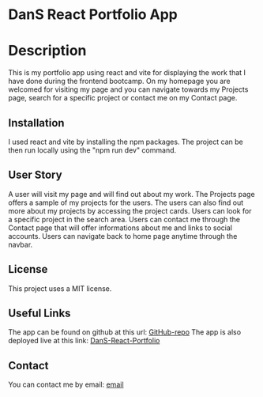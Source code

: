# DanS React Portfolio App

# Description

This is my portfolio app using react and vite for displaying the work that I have done during the frontend bootcamp.
On my homepage you are welcomed for visiting my page and you can navigate towards my Projects page, search for a specific project or contact me on my Contact page.

## Installation

I used react and vite by installing the npm packages.
The project can be then run locally using the "npm run dev" command.

## User Story

A user will visit my page and will find out about my work.
The Projects page offers a sample of my projects for the users.
The users can also find out more about my projects by accessing the project cards.
Users can look for a specific project in the search area.
Users can contact me through the Contact page that will offer informations about me and links to social accounts.
Users can navigate back to home page anytime through the navbar.

## License

This project uses a MIT license.

## Useful Links

The app can be found on github at this url: [GitHub-repo](https://github.com/dansora/ds-react-portfolio-app)
The app is also deployed live at this link: [DanS-React-Portfolio]()

## Contact

You can contact me by email: [email](dannysora@gmail.com)
